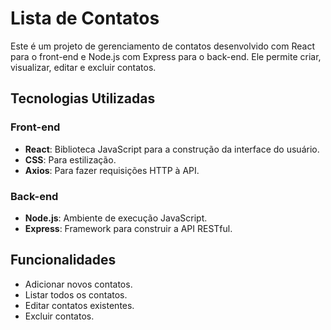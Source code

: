 # Lista de Contatos

Este é um projeto de gerenciamento de contatos desenvolvido com React para o front-end e Node.js com Express para o back-end. Ele permite criar, visualizar, editar e excluir contatos.

## Tecnologias Utilizadas

### Front-end
- **React**: Biblioteca JavaScript para a construção da interface do usuário.
- **CSS**: Para estilização.
- **Axios**: Para fazer requisições HTTP à API.

### Back-end
- **Node.js**: Ambiente de execução JavaScript.
- **Express**: Framework para construir a API RESTful.

## Funcionalidades
- Adicionar novos contatos.
- Listar todos os contatos.
- Editar contatos existentes.
- Excluir contatos.

